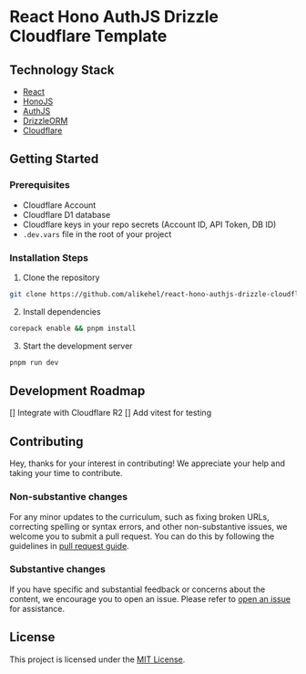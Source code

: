 # React Hono AuthJS Drizzle Cloudflare Template

## Technology Stack

-   [React](https://reactjs.org/)
-   [HonoJS](https://hono.io/)
-   [AuthJS](https://authjs.dev/)
-   [DrizzleORM](https://orm.drizzle.team/)
-   [Cloudflare](https://www.cloudflare.com/)

## Getting Started

### Prerequisites

- Cloudflare Account
- Cloudflare D1 database
- Cloudflare keys in your repo secrets (Account ID, API Token, DB ID)
- `.dev.vars` file in the root of your project

### Installation Steps

1. Clone the repository

```bash
git clone https://github.com/alikehel/react-hono-authjs-drizzle-cloudflare-template
```

2. Install dependencies

```bash
corepack enable && pnpm install
```

3. Start the development server

```bash
pnpm run dev
```

## Development Roadmap

[] Integrate with Cloudflare R2
[] Add vitest for testing

## Contributing

Hey, thanks for your interest in contributing! We appreciate your help and taking your time to contribute.

### Non-substantive changes

For any minor updates to the curriculum, such as fixing broken URLs, correcting spelling or syntax errors, and other non-substantive issues, we welcome you to submit a pull request. You can do this by following the guidelines in [pull request guide](https://www.freecodecamp.org/news/how-to-make-your-first-pull-request-on-github-3/).

### Substantive changes

If you have specific and substantial feedback or concerns about the content, we encourage you to open an issue. Please refer to [open an issue](https://help.github.com/articles/creating-an-issue/) for assistance.

## License

This project is licensed under the [MIT License](LICENSE).
